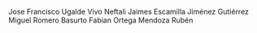 Jose Francisco Ugalde Vivo
Neftali Jaimes Escamilla
Jiménez Gutiérrez Miguel
 Romero Basurto Fabian
 Ortega Mendoza Rubén

